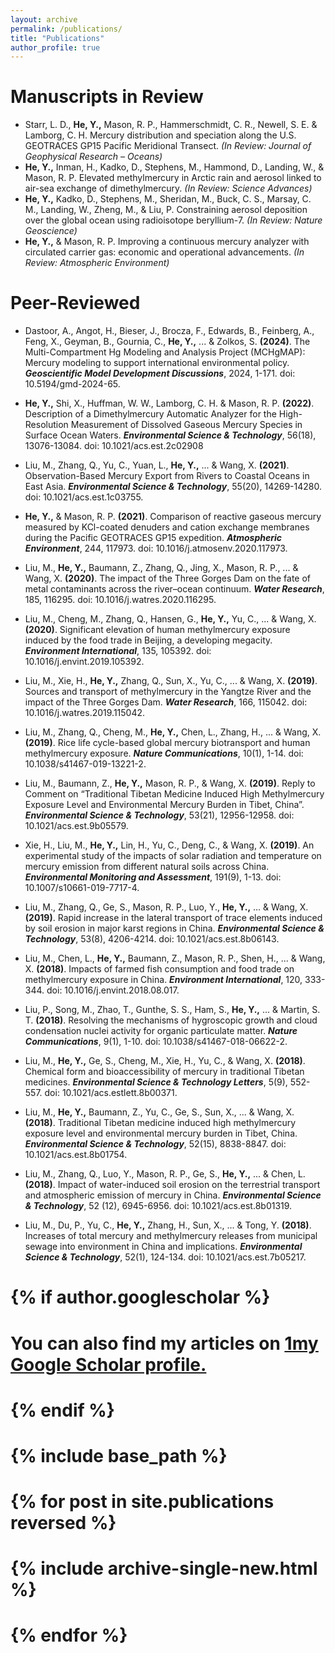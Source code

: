 ```yaml
---
layout: archive
permalink: /publications/
title: "Publications"
author_profile: true
---
```



Manuscripts in Review
======
- Starr, L. D., **He, Y.,** Mason, R. P., Hammerschmidt, C. R., Newell, S. E. & Lamborg, C. H. Mercury distribution and speciation along the U.S. GEOTRACES GP15 Pacific Meridional Transect. _(In Review: Journal of Geophysical Research – Oceans)_
- **He, Y.,** Inman, H., Kadko, D., Stephens, M., Hammond, D., Landing, W., & Mason, R. P. Elevated methylmercury in Arctic rain and aerosol linked to air-sea exchange of dimethylmercury. _(In Review: Science Advances)_
- **He, Y.,** Kadko, D., Stephens, M., Sheridan, M., Buck, C. S., Marsay, C. M., Landing, W., Zheng, M., & Liu, P. Constraining aerosol deposition over the global ocean using radioisotope beryllium-7. _(In Review: Nature Geoscience)_
- **He, Y.,** & Mason, R. P. Improving a continuous mercury analyzer with circulated carrier gas: economic and operational advancements. _(In Review: Atmospheric Environment)_

Peer-Reviewed
======

- Dastoor, A., Angot, H., Bieser, J., Brocza, F., Edwards, B., Feinberg, A., Feng, X., Geyman, B., Gournia, C., **He, Y.,** ... & Zolkos, S. **(2024)**. The Multi-Compartment Hg Modeling and Analysis Project (MCHgMAP): Mercury modeling to support international environmental policy. **_Geoscientific Model Development Discussions_**, 2024, 1-171. doi: 10.5194/gmd-2024-65.
- **He, Y.,** Shi, X., Huffman, W. W., Lamborg, C. H. & Mason, R. P. **(2022)**. Description of a Dimethylmercury Automatic Analyzer for the High-Resolution Measurement of Dissolved Gaseous Mercury Species in Surface Ocean Waters. **_Environmental Science & Technology_**, 56(18), 13076-13084. doi: 10.1021/acs.est.2c02908

- Liu, M., Zhang, Q., Yu, C., Yuan, L., **He, Y.,** ... & Wang, X. **(2021)**. Observation-Based Mercury Export from Rivers to Coastal Oceans in East Asia. **_Environmental Science & Technology_**, 55(20), 14269-14280. doi: 10.1021/acs.est.1c03755.

- **He, Y.,** & Mason, R. P. **(2021)**. Comparison of reactive gaseous mercury measured by KCl-coated denuders and cation exchange membranes during the Pacific GEOTRACES GP15 expedition. **_Atmospheric Environment_**, 244, 117973. doi: 10.1016/j.atmosenv.2020.117973.

- Liu, M., **He, Y.,** Baumann, Z., Zhang, Q., Jing, X., Mason, R. P., ... & Wang, X. **(2020)**. The impact of the Three Gorges Dam on the fate of metal contaminants across the river–ocean continuum. **_Water Research_**, 185, 116295. doi: 10.1016/j.watres.2020.116295.

- Liu, M., Cheng, M., Zhang, Q., Hansen, G., **He, Y.,** Yu, C., ... & Wang, X. **(2020)**. Significant elevation of human methylmercury exposure induced by the food trade in Beijing, a developing megacity. **_Environment International_**, 135, 105392. doi: 10.1016/j.envint.2019.105392.

- Liu, M., Xie, H., **He, Y.,** Zhang, Q., Sun, X., Yu, C., ... & Wang, X. **(2019)**. Sources and transport of methylmercury in the Yangtze River and the impact of the Three Gorges Dam. **_Water Research_**, 166, 115042. doi: 10.1016/j.watres.2019.115042.

- Liu, M., Zhang, Q., Cheng, M., **He, Y.,** Chen, L., Zhang, H., ... & Wang, X. **(2019)**. Rice life cycle-based global mercury biotransport and human methylmercury exposure. **_Nature Communications_**, 10(1), 1-14. doi: 10.1038/s41467-019-13221-2.

- Liu, M., Baumann, Z., **He, Y.,** Mason, R. P., & Wang, X. **(2019)**. Reply to Comment on “Traditional Tibetan Medicine Induced High Methylmercury Exposure Level and Environmental Mercury Burden in Tibet, China”. **_Environmental Science & Technology_**, 53(21), 12956-12958. doi: 10.1021/acs.est.9b05579.

- Xie, H., Liu, M., **He, Y.,** Lin, H., Yu, C., Deng, C., & Wang, X. **(2019)**. An experimental study of the impacts of solar radiation and temperature on mercury emission from different natural soils across China. **_Environmental Monitoring and Assessment_**, 191(9), 1-13. doi: 10.1007/s10661-019-7717-4.

- Liu, M., Zhang, Q., Ge, S., Mason, R. P., Luo, Y., **He, Y.,** ... & Wang, X. **(2019)**. Rapid increase in the lateral transport of trace elements induced by soil erosion in major karst regions in China. **_Environmental Science & Technology_**, 53(8), 4206-4214. doi: 10.1021/acs.est.8b06143.

- Liu, M., Chen, L., **He, Y.,** Baumann, Z., Mason, R. P., Shen, H., ... & Wang, X. **(2018)**. Impacts of farmed fish consumption and food trade on methylmercury exposure in China. **_Environment International_**, 120, 333-344. doi: 10.1016/j.envint.2018.08.017.

- Liu, P., Song, M., Zhao, T., Gunthe, S. S., Ham, S., **He, Y.,** ... & Martin, S. T. **(2018)**. Resolving the mechanisms of hygroscopic growth and cloud condensation nuclei activity for organic particulate matter. **_Nature Communications_**, 9(1), 1-10. doi: 10.1038/s41467-018-06622-2.

- Liu, M., **He, Y.,** Ge, S., Cheng, M., Xie, H., Yu, C., & Wang, X. **(2018)**. Chemical form and bioaccessibility of mercury in traditional Tibetan medicines. **_Environmental Science & Technology Letters_**, 5(9), 552-557. doi: 10.1021/acs.estlett.8b00371.

- Liu, M., **He, Y.,** Baumann, Z., Yu, C., Ge, S., Sun, X., ... & Wang, X. **(2018)**. Traditional Tibetan medicine induced high methylmercury exposure level and environmental mercury burden in Tibet, China. **_Environmental Science & Technology_**, 52(15), 8838-8847. doi: 10.1021/acs.est.8b01754.

- Liu, M., Zhang, Q., Luo, Y., Mason, R. P., Ge, S., **He, Y.,** ... & Chen, L. **(2018)**. Impact of water-induced soil erosion on the terrestrial transport and atmospheric emission of mercury in China. **_Environmental Science & Technology_**, 52 (12), 6945-6956. doi: 10.1021/acs.est.8b01319.

- Liu, M., Du, P., Yu, C., **He, Y.,** Zhang, H., Sun, X., ... & Tong, Y. **(2018)**. Increases of total mercury and methylmercury releases from municipal sewage into environment in China and implications. **_Environmental Science & Technology_**, 52(1), 124-134. doi: 10.1021/acs.est.7b05217.






# {% if author.googlescholar %}
#  You can also find my articles on <u><a href="{{author.googlescholar}}">1my Google Scholar profile</a>.</u>
# {% endif %}

# {% include base_path %}

# {% for post in site.publications reversed %}
#  {% include archive-single-new.html %}
# {% endfor %}
